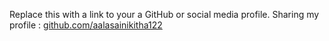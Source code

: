 Replace this with a link to your a GitHub or social media profile.
Sharing my profile : [github.com/aalasainikitha122](https://github.com/aalasainikitha122)
